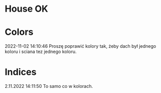 # House OK 

# Colors

2022-11-02 14:10:46
Proszę poprawić kolory tak, żeby dach był jednego koloru i sciana tez jednego koloru.


# Indices

2.11.2022 14:11:50
To samo co w kolorach. 
